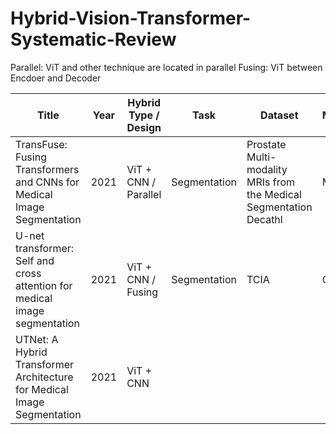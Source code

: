 # Hybrid-Vision-Transformer-Systematic-Review

Parallel: ViT and other technique are located in parallel
Fusing: ViT between Encdoer and Decoder

| Title | Year | Hybrid Type / Design | Task | Dataset | Modality |
| -------- | -------- | -------- | -------- | -------- | -------- |
| TransFuse: Fusing Transformers and CNNs for Medical Image Segmentation | 2021 | ViT + CNN / Parallel | Segmentation | Prostate Multi-modality MRIs from the Medical Segmentation Decathl | MRI |
| U-net transformer: Self and cross attention for medical image segmentation | 2021 | ViT + CNN / Fusing | Segmentation | TCIA | CT |
| UTNet: A Hybrid Transformer Architecture for Medical Image Segmentation | 2021 | ViT + CNN |
